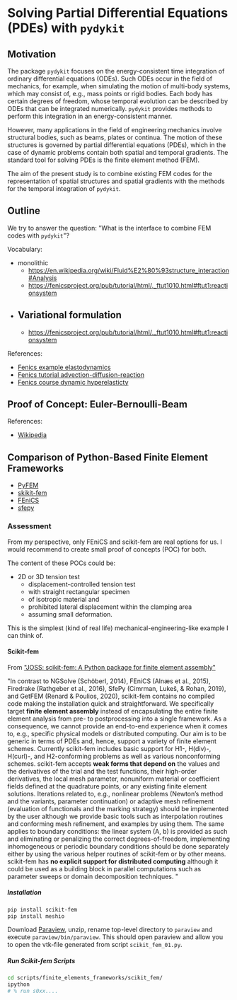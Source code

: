 # Solving Partial Differential Equations (PDEs) with `pydykit`

## Motivation

The package `pydykit` focuses on the energy-consistent time integration
of ordinary differential equations (ODEs).
Such ODEs occur in the field of mechanics, for example, when simulating the motion of multi-body systems,
which may consist of, e.g., mass points or rigid bodies.
Each body has certain degrees of freedom, whose temporal evolution can be described by ODEs that can be integrated numerically.
`pydykit` provides methods to perform this integration in an energy-consistent manner.

However, many applications in the field of engineering mechanics involve
structural bodies, such as beams, plates or continua.
The motion of these structures is governed by partial differential equations (PDEs),
which in the case of dynamic problems contain both spatial and temporal gradients.
The standard tool for solving PDEs is the finite element method (FEM).

The aim of the present study is to combine existing FEM codes
for the representation of spatial structures and spatial gradients
with the methods for the temporal integration of `pydykit`.

## Outline

We try to answer the question: "What is the interface to combine FEM codes with `pydykit`"?

Vocabulary:

- monolithic
  - https://en.wikipedia.org/wiki/Fluid%E2%80%93structure_interaction#Analysis
  - https://fenicsproject.org/pub/tutorial/html/._ftut1010.html#ftut1:reactionsystem
- ## Variational formulation
  - https://fenicsproject.org/pub/tutorial/html/._ftut1010.html#ftut1:reactionsystem

References:

- [Fenics example elastodynamics](https://fenicsproject.org/olddocs/dolfin/2019.1.0/python/demos/elastodynamics/demo_elastodynamics.py.html)
- [Fenics tutorial advection-diffusion-reaction](https://fenicsproject.org/pub/tutorial/html/._ftut1010.html#ftut1:reactionsystem)
- [Fenics course dynamic hyperelasticty](https://fenicsproject.org/pub/course/lectures/2016-04-11-alnaes-simula/lecture_07_dynamic_hyperelasticity.pdf)

## Proof of Concept: Euler-Bernoulli-Beam

References:

- [Wikipedia](https://en.wikipedia.org/wiki/Euler%E2%80%93Bernoulli_beam_theory)

## Comparison of Python-Based Finite Element Frameworks

- [PyFEM](https://github.com/jjcremmers/PyFEM)
- [skikit-fem](https://github.com/kinnala/scikit-fem)
- [FEniCS](https://github.com/FEniCS/dolfinx)
- [sfepy](https://github.com/sfepy/sfepy)

### Assessment

From my perspective, only FEniCS and scikit-fem are real options for us.
I would recommend to create small proof of concepts (POC) for both.

The content of these POCs could be:

- 2D or 3D tension test
  - displacement-controlled tension test
  - with straight rectangular specimen
  - of isotropic material and
  - prohibited lateral displacement within the clamping area
  - assuming small deformation.

This is the simplest (kind of real life) mechanical-engineering-like example I can think of.

#### Scikit-fem

From ["JOSS: scikit-fem: A Python package for finite element assembly"](file:///home/julian/Downloads/gustafsson2020scikit-fem.pdf)

"In contrast to NGSolve (Schöberl, 2014), FEniCS (Alnæs et al., 2015), Firedrake (Rathgeber et
al., 2016), SfePy (Cimrman, Lukeš, & Rohan, 2019), and GetFEM (Renard & Poulios, 2020),
scikit-fem contains no compiled code making the installation quick and straightforward.
We specifically target **finite element assembly** instead of encapsulating the entire finite element
analysis from pre- to postprocessing into a single framework. As a consequence, we cannot
provide an end-to-end experience when it comes to, e.g., specific physical models or distributed
computing. Our aim is to be generic in terms of PDEs and, hence, support a variety of finite
element schemes. Currently scikit-fem includes basic support for H1-, H(div)-, H(curl)-,
and H2-conforming problems as well as various nonconforming schemes.
scikit-fem accepts **weak forms that depend on** the values and the derivatives of the trial and
the test functions, their high-order derivatives, the local mesh parameter, nonuniform material
or coefficient fields defined at the quadrature points, or any existing finite element solutions.
Iterations related to, e.g., nonlinear problems (Newton’s method and the variants, parameter
continuation) or adaptive mesh refinement (evaluation of functionals and the marking strategy)
should be implemented by the user although we provide basic tools such as interpolation
routines and conforming mesh refinement, and examples by using them. The same applies to
boundary conditions: the linear system (A, b) is provided as such and eliminating or penalizing
the correct degrees-of-freedom, implementing inhomogeneous or periodic boundary conditions
should be done separately either by using the various helper routines of scikit-fem or by
other means. scikit-fem has **no explicit support for distributed computing** although it could
be used as a building block in parallel computations such as parameter sweeps or domain
decomposition techniques.
"

##### Installation

```bash
pip install scikit-fem
pip install meshio
```

Download [Paraview](https://www.paraview.org/download/), unzip, rename top-level directory to `paraview` and execute `paraview/bin/paraview`.
This should open paraview and allow you to open the vtk-file generated from script `scikit_fem_01.py`.

##### Run Scikit-fem Scripts

```bash
cd scripts/finite_elements_frameworks/scikit_fem/
ipython
# % run s0xx....
```
